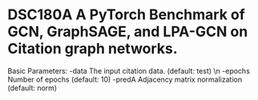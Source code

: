 # DSC180A A PyTorch Benchmark of GCN, GraphSAGE, and LPA-GCN on Citation graph networks.

Basic Parameters:
  -data   The input citation data. (default: test) \n
  -epochs Number of epochs (default: 10)
  -predA  Adjacency matrix normalization (default: norm)
  
